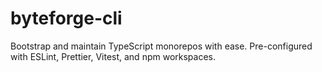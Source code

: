 # byteforge-cli
Bootstrap and maintain TypeScript monorepos with ease. Pre-configured with ESLint, Prettier, Vitest, and npm workspaces.
